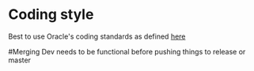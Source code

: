 # Coding style
Best to use Oracle's coding standards as defined [here](http://www.oracle.com/technetwork/java/javase/overview/index.html)

#Merging
Dev needs to be functional before pushing things to release or master